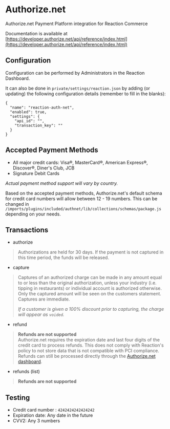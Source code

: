 # Authorize.net
Authorize.net Payment Platform integration for Reaction Commerce

Documentation is available at [https://developer.authorize.net/api/reference/index.html](https://developer.authorize.net/api/reference/index.html)


## Configuration
Configuration can be performed by Administrators in the Reaction Dashboard.

It can also be done in `private/settings/reaction.json` by adding (or updating) the following configuration details (remember to fill in the blanks):

```
{
  "name": "reaction-auth-net",
  "enabled": true,
  "settings": {
    "api_id": "",
    "transaction_key": ""
  }
}
```

## Accepted Payment Methods
- All major credit cards: Visa®, MasterCard®, American Express®, Discover®, Diner's Club, JCB
- Signature Debit Cards

_Actual payment method support will vary by country._

Based on the accepted payment methods, Authorize.net's default schema for credit card numbers will allow between 12 - 19 numbers. This can be changed in `/imports/plugins/included/authnet/lib/collections/schemas/package.js` depending on your needs.

## Transactions
- authorize
> Authorizations are held for 30 days. If the payment is not captured in this time period, the funds will be released.

- capture
> Captures of an authorized charge can be made in any amount equal to or less than the original authorization, unless your industry (i.e. tipping in restaurants) or individual account is authorized otherwise. Only the captured amount will be seen on the customers statement. Captures are immediate.
>   
> *If a customer is given a 100% discount prior to capturing, the charge will appear as `voided`.*

- refund
> **Refunds are not supported**   
Authorize.net requires the expiration date and last four digits of the credit card to process refunds. This does not comply with Reaction's policy to not store data that is not compatible with PCI compliance. Refunds can still be processed directly through the [Authorize.net dashboard](https://account.authorize.net/).

- refunds (list)
> **Refunds are not supported**  


## Testing
- Credit card number : `4242424242424242`
- Expiration date: Any date in the future
- CVV2: Any 3 numbers
